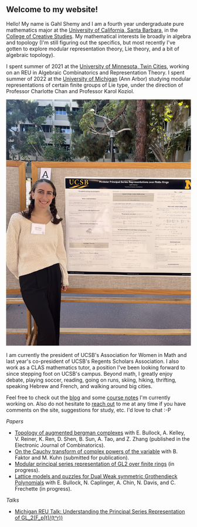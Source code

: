 ## Welcome to my website!

Hello! My name is Gahl Shemy and I am a fourth year undergraduate pure mathematics major at the [University of California, Santa Barbara](https://www.ucsb.edu/), in the [College of Creative Studies](https://ccs.ucsb.edu/). My mathematical interests lie broadly in algebra and topology (I'm still figuring out the specifics, but most recently I've gotten to explore modular representation theory, Lie theory, and a bit of algebraic topology). 

I spent summer of 2021 at the [University of Minnesota, Twin Cities](https://www-users.cse.umn.edu/~reiner/REU/REU.html), working on an REU in Algebraic Combinatorics and Representation Theory. I spent summer of 2022 at the [University of Michigan](https://lsa.umich.edu/math/undergraduates/research-and-career-opportunities/research/research-experience-for-undergraduates--reu-.html) (Ann Arbor) studying modular representations of certain finite groups of Lie type, under the direction of Professor Charlotte Chan and Professor Karol Koziol.  

![Presenting my Michigan Research](/docs/assets/images/RACA.jpg "RACA-Con 2022")


I am currently the president of UCSB's Association for Women in Math and last year's co-president of UCSB's Regents Scholars Association. I also work as a CLAS mathematics tutor, a position I've been looking forward to since stepping foot on UCSB's campus. Beyond math, I greatly enjoy debate, playing soccer, reading, going on runs, skiing, hiking, thrifting, speaking Hebrew and French, and walking around big cities.

Feel free to check out the [blog](https://gahlshemy.github.io/blog) and some [course notes](https://gahlshemy.github.io/coursenotes) I'm currently working on. Also do not hesitate to [reach out](mailto:gahlshemy@ucsb.edu) 
to me at any time if you have comments on the site, suggestions for study, etc. I'd love to chat :-P 




*Papers* 
* [Topology of augmented bergman complexes](https://arxiv.org/abs/2108.13394) with E. Bullock, A. Kelley, V. Reiner, K. Ren, D. Shen, B. Sun, A. Tao, and Z. Zhang (published in the Electronic Journal of Combinatorics). 
* [On the Cauchy transform of complex powers of the variable](https://arxiv.org/abs/2209.07649) with B. Faktor and M. Kuhn (submitted for publication).
* [Modular principal series representation of GL2 over finite rings](https://gahlshemy.github.io/Modular_Principal_Series_Rep_of_GL2_over_Finite_Rings%20(7).pdf) (in progress).
* [Lattice models and puzzles for Dual Weak symmetric Grothendieck Polynomials](https://www-users.cse.umn.edu/~reiner/REU/REU2021notes/Problem_5__Puzzles___Ice.pdf) with E. Bullock, N. Caplinger, A. Chin, N. Davis, and C. Frechette (in progress).

*Talks*
* [Michigan REU Talk: Understanding the Principal Series Representation of GL_2(F_p[t]/(t^r))](https://youtu.be/iIz4V_jcfS8?t=906)
